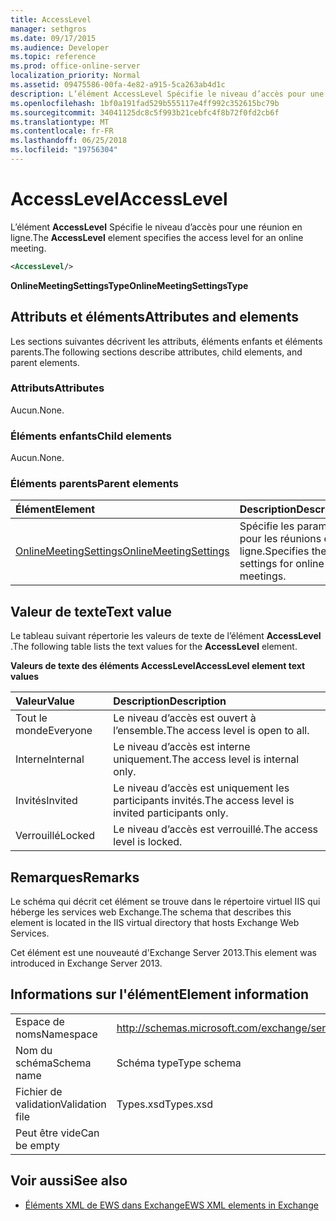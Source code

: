```yaml
---
title: AccessLevel
manager: sethgros
ms.date: 09/17/2015
ms.audience: Developer
ms.topic: reference
ms.prod: office-online-server
localization_priority: Normal
ms.assetid: 09475586-00fa-4e82-a915-5ca263ab4d1c
description: L’élément AccessLevel Spécifie le niveau d’accès pour une réunion en ligne.
ms.openlocfilehash: 1bf0a191fad529b555117e4ff992c352615bc79b
ms.sourcegitcommit: 34041125dc8c5f993b21cebfc4f8b72f0fd2cb6f
ms.translationtype: MT
ms.contentlocale: fr-FR
ms.lasthandoff: 06/25/2018
ms.locfileid: "19756304"
---
```

# <a name="accesslevel"></a><span data-ttu-id="b8a92-103">AccessLevel</span><span class="sxs-lookup"><span data-stu-id="b8a92-103">AccessLevel</span></span>

<span data-ttu-id="b8a92-104">L’élément **AccessLevel** Spécifie le niveau d’accès pour une réunion en ligne.</span><span class="sxs-lookup"><span data-stu-id="b8a92-104">The **AccessLevel** element specifies the access level for an online meeting.</span></span> 
  
```XML
<AccessLevel/>
```

 <span data-ttu-id="b8a92-105">**OnlineMeetingSettingsType**</span><span class="sxs-lookup"><span data-stu-id="b8a92-105">**OnlineMeetingSettingsType**</span></span>
## <a name="attributes-and-elements"></a><span data-ttu-id="b8a92-106">Attributs et éléments</span><span class="sxs-lookup"><span data-stu-id="b8a92-106">Attributes and elements</span></span>

<span data-ttu-id="b8a92-107">Les sections suivantes décrivent les attributs, éléments enfants et éléments parents.</span><span class="sxs-lookup"><span data-stu-id="b8a92-107">The following sections describe attributes, child elements, and parent elements.</span></span>
  
### <a name="attributes"></a><span data-ttu-id="b8a92-108">Attributs</span><span class="sxs-lookup"><span data-stu-id="b8a92-108">Attributes</span></span>

<span data-ttu-id="b8a92-109">Aucun.</span><span class="sxs-lookup"><span data-stu-id="b8a92-109">None.</span></span>
  
### <a name="child-elements"></a><span data-ttu-id="b8a92-110">Éléments enfants</span><span class="sxs-lookup"><span data-stu-id="b8a92-110">Child elements</span></span>

<span data-ttu-id="b8a92-111">Aucun.</span><span class="sxs-lookup"><span data-stu-id="b8a92-111">None.</span></span>
  
### <a name="parent-elements"></a><span data-ttu-id="b8a92-112">Éléments parents</span><span class="sxs-lookup"><span data-stu-id="b8a92-112">Parent elements</span></span>

|<span data-ttu-id="b8a92-113">**Élément**</span><span class="sxs-lookup"><span data-stu-id="b8a92-113">**Element**</span></span>|<span data-ttu-id="b8a92-114">**Description**</span><span class="sxs-lookup"><span data-stu-id="b8a92-114">**Description**</span></span>|
|:-----|:-----|
|[<span data-ttu-id="b8a92-115">OnlineMeetingSettings</span><span class="sxs-lookup"><span data-stu-id="b8a92-115">OnlineMeetingSettings</span></span>](onlinemeetingsettings.md) <br/> |<span data-ttu-id="b8a92-116">Spécifie les paramètres pour les réunions en ligne.</span><span class="sxs-lookup"><span data-stu-id="b8a92-116">Specifies the settings for online meetings.</span></span>  <br/> |
   
## <a name="text-value"></a><span data-ttu-id="b8a92-117">Valeur de texte</span><span class="sxs-lookup"><span data-stu-id="b8a92-117">Text value</span></span>

<span data-ttu-id="b8a92-118">Le tableau suivant répertorie les valeurs de texte de l’élément **AccessLevel** .</span><span class="sxs-lookup"><span data-stu-id="b8a92-118">The following table lists the text values for the **AccessLevel** element.</span></span> 
  
<span data-ttu-id="b8a92-119">**Valeurs de texte des éléments AccessLevel**</span><span class="sxs-lookup"><span data-stu-id="b8a92-119">**AccessLevel element text values**</span></span>

|<span data-ttu-id="b8a92-120">**Valeur**</span><span class="sxs-lookup"><span data-stu-id="b8a92-120">**Value**</span></span>|<span data-ttu-id="b8a92-121">**Description**</span><span class="sxs-lookup"><span data-stu-id="b8a92-121">**Description**</span></span>|
|:-----|:-----|
|<span data-ttu-id="b8a92-122">Tout le monde</span><span class="sxs-lookup"><span data-stu-id="b8a92-122">Everyone</span></span>  <br/> |<span data-ttu-id="b8a92-123">Le niveau d’accès est ouvert à l’ensemble.</span><span class="sxs-lookup"><span data-stu-id="b8a92-123">The access level is open to all.</span></span>  <br/> |
|<span data-ttu-id="b8a92-124">Interne</span><span class="sxs-lookup"><span data-stu-id="b8a92-124">Internal</span></span>  <br/> |<span data-ttu-id="b8a92-125">Le niveau d’accès est interne uniquement.</span><span class="sxs-lookup"><span data-stu-id="b8a92-125">The access level is internal only.</span></span>  <br/> |
|<span data-ttu-id="b8a92-126">Invités</span><span class="sxs-lookup"><span data-stu-id="b8a92-126">Invited</span></span>  <br/> |<span data-ttu-id="b8a92-127">Le niveau d’accès est uniquement les participants invités.</span><span class="sxs-lookup"><span data-stu-id="b8a92-127">The access level is invited participants only.</span></span>  <br/> |
|<span data-ttu-id="b8a92-128">Verrouillé</span><span class="sxs-lookup"><span data-stu-id="b8a92-128">Locked</span></span>  <br/> |<span data-ttu-id="b8a92-129">Le niveau d’accès est verrouillé.</span><span class="sxs-lookup"><span data-stu-id="b8a92-129">The access level is locked.</span></span>  <br/> |
   
## <a name="remarks"></a><span data-ttu-id="b8a92-130">Remarques</span><span class="sxs-lookup"><span data-stu-id="b8a92-130">Remarks</span></span>

<span data-ttu-id="b8a92-131">Le schéma qui décrit cet élément se trouve dans le répertoire virtuel IIS qui héberge les services web Exchange.</span><span class="sxs-lookup"><span data-stu-id="b8a92-131">The schema that describes this element is located in the IIS virtual directory that hosts Exchange Web Services.</span></span>
  
<span data-ttu-id="b8a92-132">Cet élément est une nouveauté d'Exchange Server 2013.</span><span class="sxs-lookup"><span data-stu-id="b8a92-132">This element was introduced in Exchange Server 2013.</span></span>
  
## <a name="element-information"></a><span data-ttu-id="b8a92-133">Informations sur l'élément</span><span class="sxs-lookup"><span data-stu-id="b8a92-133">Element information</span></span>

|||
|:-----|:-----|
|<span data-ttu-id="b8a92-134">Espace de noms</span><span class="sxs-lookup"><span data-stu-id="b8a92-134">Namespace</span></span>  <br/> |http://schemas.microsoft.com/exchange/services/2006/types  <br/> |
|<span data-ttu-id="b8a92-135">Nom du schéma</span><span class="sxs-lookup"><span data-stu-id="b8a92-135">Schema name</span></span>  <br/> |<span data-ttu-id="b8a92-136">Schéma type</span><span class="sxs-lookup"><span data-stu-id="b8a92-136">Type schema</span></span>  <br/> |
|<span data-ttu-id="b8a92-137">Fichier de validation</span><span class="sxs-lookup"><span data-stu-id="b8a92-137">Validation file</span></span>  <br/> |<span data-ttu-id="b8a92-138">Types.xsd</span><span class="sxs-lookup"><span data-stu-id="b8a92-138">Types.xsd</span></span>  <br/> |
|<span data-ttu-id="b8a92-139">Peut être vide</span><span class="sxs-lookup"><span data-stu-id="b8a92-139">Can be empty</span></span>  <br/> ||
   
## <a name="see-also"></a><span data-ttu-id="b8a92-140">Voir aussi</span><span class="sxs-lookup"><span data-stu-id="b8a92-140">See also</span></span>

- [<span data-ttu-id="b8a92-141">Éléments XML de EWS dans Exchange</span><span class="sxs-lookup"><span data-stu-id="b8a92-141">EWS XML elements in Exchange</span></span>](ews-xml-elements-in-exchange.md)

